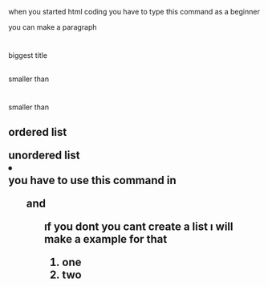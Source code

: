 <hmtl> </html> when you started html coding you have to type this command as a beginner
<p> </p> you can make a paragraph
<h1></h1> biggest title 
<h2></h2> smaller than <h1>
<h3></h3>smaller than <h2>


<ol></ol> ordered list 

<ul></ul> unordered list

<li></li> you have to use this command in <ol> and <ul> ıf you dont you cant create a list ı will make a example for that 

<ol>

<li>one </li>
<li>two </li> 

<!-- in here you will see ordered list <!--


</ol>



<ul>

1
2

<!-- In this example you wont see a list you will see a text only


</ul> 


<!--This informations ı got for today 20 January 2022 12.48
Will get stronger <!--

Gol D.Roger# Gol-D.-Roger
